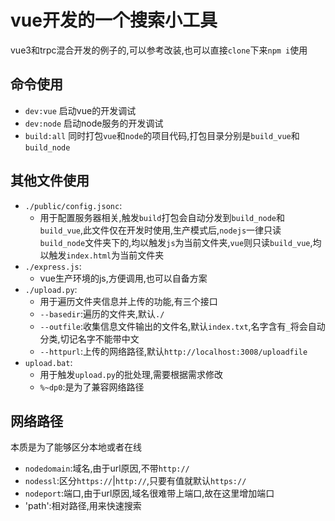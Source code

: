 # vue开发的一个搜索小工具

vue3和trpc混合开发的例子的,可以参考改装,也可以直接`clone`下来`npm i`使用

## 命令使用

- `dev:vue` 启动vue的开发调试
- `dev:node` 启动node服务的开发调试
- `build:all` 同时打包`vue`和`node`的项目代码,打包目录分别是`build_vue`和`build_node`
## 其他文件使用

- `./public/config.jsonc`:
  - 用于配置服务器相关,触发`build`打包会自动分发到`build_node`和`build_vue`,此文件仅在开发时使用,生产模式后,`nodejs`一律只读`build_node`文件夹下的,均以触发`js`为当前文件夹,`vue`则只读`build_vue`,均以触发`index.html`为当前文件夹
- `./express.js`:
  - vue生产环境的js,方便调用,也可以自备方案
- `./upload.py`:
  - 用于遍历文件夹信息并上传的功能,有三个接口
  - `--basedir`:遍历的文件夹,默认`./`
  - `--outfile`:收集信息文件输出的文件名,默认`index.txt`,名字含有`_`将会自动分类,切记名字不能带中文
  - `--httpurl`:上传的网络路径,默认`http://localhost:3008/uploadfile` 
- `upload.bat`:
  - 用于触发`upload.py`的批处理,需要根据需求修改
  - `%~dp0`:是为了兼容网络路径

## 网络路径
本质是为了能够区分本地或者在线
- `nodedomain`:域名,由于url原因,不带`http://`
- `nodessl`:区分`https://`|`http://`,只要有值就默认`https://`
- `nodeport`:端口,由于url原因,域名很难带上端口,故在这里增加端口
- 'path':相对路径,用来快速搜索